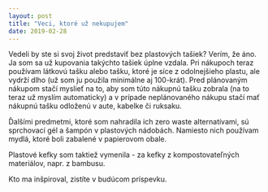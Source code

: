 ```yaml
---
layout: post
title: "Veci, ktoré už nekupujem"
date: 2019-02-28
---
```

Vedeli by ste si svoj život predstaviť bez plastových tašiek? Verím, že áno. Ja som sa už kupovania takýchto tašiek úplne vzdala. Pri nákupoch teraz používam látkovú tašku alebo tašku, ktoré je síce z odolnejšieho plastu, ale vydrží dlho (už som ju použila minimálne aj 100-krát). Pred plánovaným nákupom stačí myslieť na to, aby som túto nákupnú tašku zobrala (na to teraz už myslím automaticky) a v prípade neplánovaného nákupu stačí mať nákupnú tašku odloženú v aute, kabelke či ruksaku.

Ďalšími predmetmi, ktoré som nahradila ich zero waste alternatívami, sú sprchovací gél a šampón v plastových nádobách. Namiesto nich používam mydlá, ktoré boli zabalené v papierovom obale. 

Plastové kefky som taktiež vymenila - za kefky z kompostovateľných materiálov, napr. z bambusu. 

Kto ma inšpiroval, zistíte v budúcom príspevku.